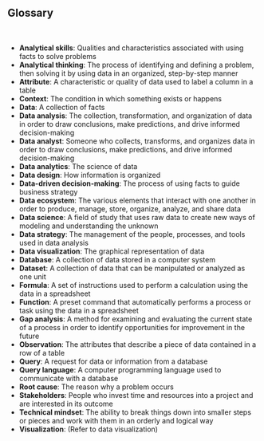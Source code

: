 ## Glossary 

&nbsp; 

* **Analytical skills**:  Qualities and characteristics associated with using facts to solve problems 
* **Analytical thinking**:  The process of identifying and defining a problem, then solving it by using data in an organized, step-by-step manner 
* **Attribute**:  A characteristic or quality of data used to label a column in a table 
* **Context**:  The condition in which something exists or happens 
* **Data**:  A collection of facts 
* **Data analysis**:  The collection, transformation, and organization of data in order to draw conclusions, make predictions, and drive informed decision-making 
* **Data analyst**:  Someone who collects, transforms, and organizes data in order to draw conclusions, make predictions, and drive informed decision-making 
* **Data analytics**:  The science of data 
* **Data design**:  How information is organized 
* **Data-driven decision-making**:  The process of using facts to guide business strategy 
* **Data ecosystem**:  The various elements that interact with one another in order to produce, manage, store, organize, analyze, and share data 
* **Data science**:  A field of study that uses raw data to create new ways of modeling and understanding the unknown 
* **Data strategy**:  The management of the people, processes, and tools used in data analysis 
* **Data visualization**:  The graphical representation of data 
* **Database**:  A collection of data stored in a computer system 
* **Dataset**:  A collection of data that can be manipulated or analyzed as one unit 
* **Formula**:  A set of instructions used to perform a calculation using the data in a spreadsheet 
* **Function**:  A preset command that automatically performs a process or task using the data in a spreadsheet 
* **Gap analysis**:  A method for examining and evaluating the current state of a process in order to identify opportunities for improvement in the future 
* **Observation**:  The attributes that describe a piece of data contained in a row of a table 
* **Query**:  A request for data or information from a database 
* **Query language**:  A computer programming language used to communicate with a database 
* **Root cause**:  The reason why a problem occurs 
* **Stakeholders**:  People who invest time and resources into a project and are interested in its outcome 
* **Technical mindset**:  The ability to break things down into smaller steps or pieces and work with them in an orderly and logical way 
* **Visualization**:  (Refer to data visualization) 
